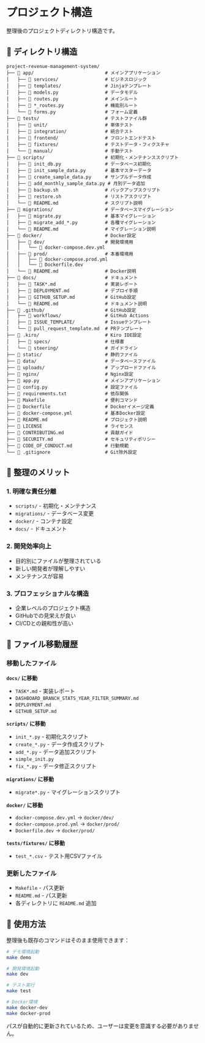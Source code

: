 # プロジェクト構造

整理後のプロジェクトディレクトリ構造です。

## 📁 ディレクトリ構造

```
project-revenue-management-system/
├── 📁 app/                          # メインアプリケーション
│   ├── 📁 services/                 # ビジネスロジック
│   ├── 📁 templates/                # Jinjaテンプレート
│   ├── 📄 models.py                 # データモデル
│   ├── 📄 routes.py                 # メインルート
│   ├── 📄 *_routes.py               # 機能別ルート
│   └── 📄 forms.py                  # フォーム定義
├── 📁 tests/                        # テストファイル群
│   ├── 📁 unit/                     # 単体テスト
│   ├── 📁 integration/              # 統合テスト
│   ├── 📁 frontend/                 # フロントエンドテスト
│   ├── 📁 fixtures/                 # テストデータ・フィクスチャ
│   └── 📁 manual/                   # 手動テスト
├── 📁 scripts/                      # 初期化・メンテナンススクリプト
│   ├── 📄 init_db.py                # データベース初期化
│   ├── 📄 init_sample_data.py       # 基本マスターデータ
│   ├── 📄 create_sample_data.py     # サンプルデータ作成
│   ├── 📄 add_monthly_sample_data.py # 月別データ追加
│   ├── 📄 backup.sh                 # バックアップスクリプト
│   ├── 📄 restore.sh                # リストアスクリプト
│   └── 📄 README.md                 # スクリプト説明
├── 📁 migrations/                   # データベースマイグレーション
│   ├── 📄 migrate.py                # 基本マイグレーション
│   ├── 📄 migrate_add_*.py          # 各種マイグレーション
│   └── 📄 README.md                 # マイグレーション説明
├── 📁 docker/                       # Docker設定
│   ├── 📁 dev/                      # 開発環境用
│   │   └── 📄 docker-compose.dev.yml
│   ├── 📁 prod/                     # 本番環境用
│   │   ├── 📄 docker-compose.prod.yml
│   │   └── 📄 Dockerfile.dev
│   └── 📄 README.md                 # Docker説明
├── 📁 docs/                         # ドキュメント
│   ├── 📄 TASK*.md                  # 実装レポート
│   ├── 📄 DEPLOYMENT.md             # デプロイ手順
│   ├── 📄 GITHUB_SETUP.md           # GitHub設定
│   └── 📄 README.md                 # ドキュメント説明
├── 📁 .github/                      # GitHub設定
│   ├── 📁 workflows/                # GitHub Actions
│   ├── 📁 ISSUE_TEMPLATE/           # Issueテンプレート
│   └── 📄 pull_request_template.md  # PRテンプレート
├── 📁 .kiro/                        # Kiro IDE設定
│   ├── 📁 specs/                    # 仕様書
│   └── 📁 steering/                 # ガイドライン
├── 📁 static/                       # 静的ファイル
├── 📁 data/                         # データベースファイル
├── 📁 uploads/                      # アップロードファイル
├── 📁 nginx/                        # Nginx設定
├── 📄 app.py                        # メインアプリケーション
├── 📄 config.py                     # 設定ファイル
├── 📄 requirements.txt              # 依存関係
├── 📄 Makefile                      # 便利コマンド
├── 📄 Dockerfile                    # Dockerイメージ定義
├── 📄 docker-compose.yml            # 基本Docker設定
├── 📄 README.md                     # プロジェクト説明
├── 📄 LICENSE                       # ライセンス
├── 📄 CONTRIBUTING.md               # 貢献ガイド
├── 📄 SECURITY.md                   # セキュリティポリシー
├── 📄 CODE_OF_CONDUCT.md            # 行動規範
└── 📄 .gitignore                    # Git除外設定
```

## 🎯 整理のメリット

### 1. **明確な責任分離**
- `scripts/` - 初期化・メンテナンス
- `migrations/` - データベース変更
- `docker/` - コンテナ設定
- `docs/` - ドキュメント

### 2. **開発効率向上**
- 目的別にファイルが整理されている
- 新しい開発者が理解しやすい
- メンテナンスが容易

### 3. **プロフェッショナルな構造**
- 企業レベルのプロジェクト構造
- GitHubでの見栄えが良い
- CI/CDとの親和性が高い

## 📝 ファイル移動履歴

### 移動したファイル

**`docs/` に移動**
- `TASK*.md` - 実装レポート
- `DASHBOARD_BRANCH_STATS_YEAR_FILTER_SUMMARY.md`
- `DEPLOYMENT.md`
- `GITHUB_SETUP.md`

**`scripts/` に移動**
- `init_*.py` - 初期化スクリプト
- `create_*.py` - データ作成スクリプト
- `add_*.py` - データ追加スクリプト
- `simple_init.py`
- `fix_*.py` - データ修正スクリプト

**`migrations/` に移動**
- `migrate*.py` - マイグレーションスクリプト

**`docker/` に移動**
- `docker-compose.dev.yml` → `docker/dev/`
- `docker-compose.prod.yml` → `docker/prod/`
- `Dockerfile.dev` → `docker/prod/`

**`tests/fixtures/` に移動**
- `test_*.csv` - テスト用CSVファイル

### 更新したファイル
- `Makefile` - パス更新
- `README.md` - パス更新
- 各ディレクトリに `README.md` 追加

## 🚀 使用方法

整理後も既存のコマンドはそのまま使用できます：

```bash
# デモ環境起動
make demo

# 開発環境起動
make dev

# テスト実行
make test

# Docker環境
make docker-dev
make docker-prod
```

パスが自動的に更新されているため、ユーザーは変更を意識する必要がありません。